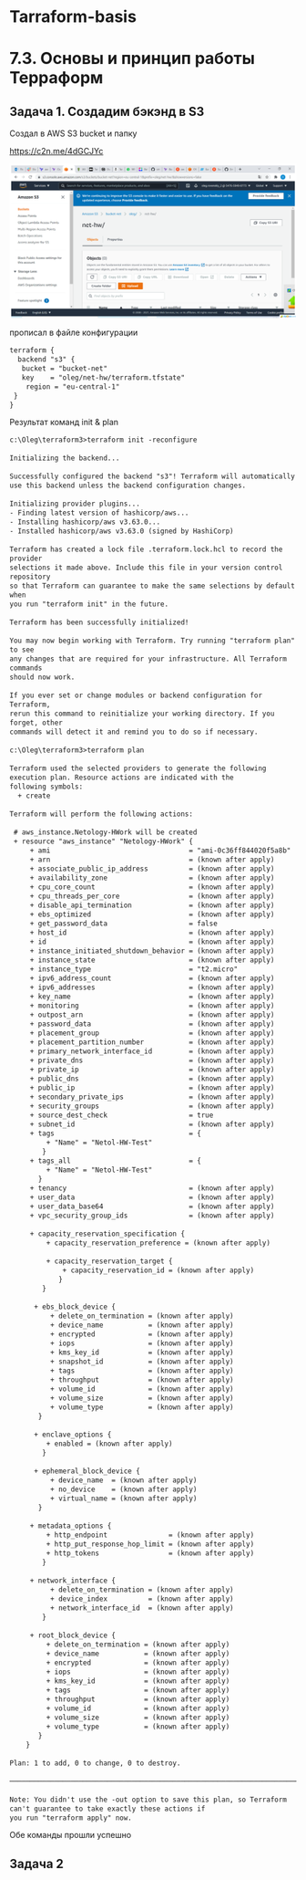 # Tarraform-basis

# 7.3. Основы и принцип работы Терраформ

##  Задача 1. Создадим бэкэнд в S3

Создал в AWS S3 bucket и папку

https://c2n.me/4dGCJYc

![bucket](https://github.com/olegrovenskiy/Tarraform-basis/blob/main/bucket.png)

прописал в файле конфигурации

    terraform {
      backend "s3" {
       bucket = "bucket-net"
       key    = "oleg/net-hw/terraform.tfstate"
        region = "eu-central-1"
     }
    }

Результат команд init & plan


    c:\Oleg\terraform3>terraform init -reconfigure
    
    Initializing the backend...
    
    Successfully configured the backend "s3"! Terraform will automatically
    use this backend unless the backend configuration changes.
    
    Initializing provider plugins...
    - Finding latest version of hashicorp/aws...
    - Installing hashicorp/aws v3.63.0...
    - Installed hashicorp/aws v3.63.0 (signed by HashiCorp)
    
    Terraform has created a lock file .terraform.lock.hcl to record the provider
    selections it made above. Include this file in your version control repository
    so that Terraform can guarantee to make the same selections by default when
    you run "terraform init" in the future.
    
    Terraform has been successfully initialized!
    
    You may now begin working with Terraform. Try running "terraform plan" to see
    any changes that are required for your infrastructure. All Terraform commands
    should now work.
    
    If you ever set or change modules or backend configuration for Terraform,
    rerun this command to reinitialize your working directory. If you forget, other
    commands will detect it and remind you to do so if necessary.
    
    c:\Oleg\terraform3>terraform plan
    
    Terraform used the selected providers to generate the following execution plan. Resource actions are indicated with the
    following symbols:
      + create
    
    Terraform will perform the following actions:
    
     # aws_instance.Netology-HWork will be created
     + resource "aws_instance" "Netology-HWork" {
         + ami                                  = "ami-0c36ff844020f5a8b"
         + arn                                  = (known after apply)
         + associate_public_ip_address          = (known after apply)
         + availability_zone                    = (known after apply)
         + cpu_core_count                       = (known after apply)
         + cpu_threads_per_core                 = (known after apply)
         + disable_api_termination              = (known after apply)
         + ebs_optimized                        = (known after apply)
         + get_password_data                    = false
         + host_id                              = (known after apply)
         + id                                   = (known after apply)
         + instance_initiated_shutdown_behavior = (known after apply)
         + instance_state                       = (known after apply)
         + instance_type                        = "t2.micro"
         + ipv6_address_count                   = (known after apply)
         + ipv6_addresses                       = (known after apply)
         + key_name                             = (known after apply)
         + monitoring                           = (known after apply)
         + outpost_arn                          = (known after apply)
         + password_data                        = (known after apply)
         + placement_group                      = (known after apply)
         + placement_partition_number           = (known after apply)
         + primary_network_interface_id         = (known after apply)
         + private_dns                          = (known after apply)
         + private_ip                           = (known after apply)
         + public_dns                           = (known after apply)
         + public_ip                            = (known after apply)
         + secondary_private_ips                = (known after apply)
         + security_groups                      = (known after apply)
         + source_dest_check                    = true
         + subnet_id                            = (known after apply)
         + tags                                 = {
             + "Name" = "Netol-HW-Test"
            }
         + tags_all                             = {
             + "Name" = "Netol-HW-Test"
           }
         + tenancy                              = (known after apply)
         + user_data                            = (known after apply)
         + user_data_base64                     = (known after apply)
         + vpc_security_group_ids               = (known after apply)
    
         + capacity_reservation_specification {
             + capacity_reservation_preference = (known after apply)
    
             + capacity_reservation_target {
                 + capacity_reservation_id = (known after apply)
                }
            }
    
          + ebs_block_device {
              + delete_on_termination = (known after apply)
              + device_name           = (known after apply)
              + encrypted             = (known after apply)
              + iops                  = (known after apply)
              + kms_key_id            = (known after apply)
              + snapshot_id           = (known after apply)
              + tags                  = (known after apply)
              + throughput            = (known after apply)
              + volume_id             = (known after apply)
              + volume_size           = (known after apply)
              + volume_type           = (known after apply)
           }
    
          + enclave_options {
             + enabled = (known after apply)
            }
    
          + ephemeral_block_device {
              + device_name  = (known after apply)
              + no_device    = (known after apply)
              + virtual_name = (known after apply)
           }
    
         + metadata_options {
             + http_endpoint               = (known after apply)
             + http_put_response_hop_limit = (known after apply)
             + http_tokens                 = (known after apply)
            }
    
         + network_interface {
              + delete_on_termination = (known after apply)
              + device_index          = (known after apply)
              + network_interface_id  = (known after apply)
            }
    
         + root_block_device {
             + delete_on_termination = (known after apply)
             + device_name           = (known after apply)
             + encrypted             = (known after apply)
             + iops                  = (known after apply)
             + kms_key_id            = (known after apply)
             + tags                  = (known after apply)
             + throughput            = (known after apply)
             + volume_id             = (known after apply)
             + volume_size           = (known after apply)
             + volume_type           = (known after apply)
           }
        }
    
    Plan: 1 to add, 0 to change, 0 to destroy.
        
    ───────────────────────────────────────────────────────────────────────────────────────────────────────────────────────
    
    Note: You didn't use the -out option to save this plan, so Terraform can't guarantee to take exactly these actions if
    you run "terraform apply" now.
    
Обе команды прошли успешно

##  Задача 2


